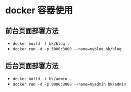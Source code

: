 # docker 容器使用

## 前台页面部署方法
- `docker build -t bk/blog .`
- `docker run -d -p 3000:3000 --name=myblog bk/blog`

## 后台页面部署方法
- `docker build -t bk/admin .`
- `docker run -d -p 8080:8080 --name=myadmin bk/admin`